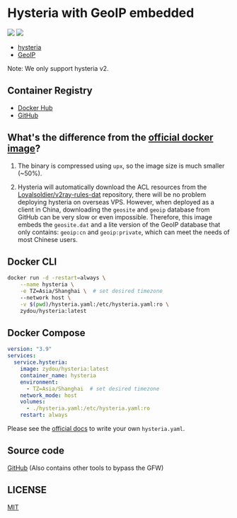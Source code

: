 # Hysteria with GeoIP embedded

![](https://img.shields.io/docker/stars/zydou/hysteria.svg) ![](https://img.shields.io/docker/pulls/zydou/hysteria.svg)

- [hysteria](https://github.com/apernet/hysteria)
- [GeoIP](https://github.com/Loyalsoldier/geoip)

Note: We only support hysteria v2.

## Container Registry

- [Docker Hub](https://hub.docker.com/r/zydou/hysteria)
- [GitHub](https://github.com/users/zydou/packages/container/package/hysteria)

## What's the difference from the [official docker image](https://hub.docker.com/r/tobyxdd/hysteria)?

1. The binary is compressed using `upx`, so the image size is much smaller (~50%).

2. Hysteria will automatically download the ACL resources from the [Loyalsoldier/v2ray-rules-dat](https://github.com/Loyalsoldier/v2ray-rules-dat) repository, there will be no problem deploying hysteria on overseas VPS. However, when deployed as a client in China, downloading the `geosite` and `geoip` database from GitHub can be very slow or even impossible. Therefore, this image embeds the `geosite.dat` and a lite version of the GeoIP database that only contains: `geoip:cn` and `geoip:private`, which can meet the needs of most Chinese users.

## Docker CLI

```bash
docker run -d -restart=always \
    --name hysteria \
    -e TZ=Asia/Shanghai \  # set desired timezone
    --network host \
    -v $(pwd)/hysteria.yaml:/etc/hysteria.yaml:ro \
    zydou/hysteria:latest
```

## Docker Compose

```yml
version: "3.9"
services:
  service.hysteria:
    image: zydou/hysteria:latest
    container_name: hysteria
    environment:
      - TZ=Asia/Shanghai  # set desired timezone
    network_mode: host
    volumes:
      - ./hysteria.yaml:/etc/hysteria.yaml:ro
    restart: always
```

Please see the [official docs](https://v2.hysteria.network/docs/advanced/Full-Server-Config/) to write your own `hysteria.yaml`.

## Source code

[GitHub](https://github.com/zydou/gfw) (Also contains other tools to bypass the GFW)

## LICENSE

[MIT](https://github.com/zydou/gfw/blob/master/LICENSE)
